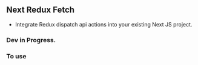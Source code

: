 ## Next Redux Fetch

- Integrate Redux dispatch api actions into your existing Next JS project.

### Dev in Progress.

### To use
